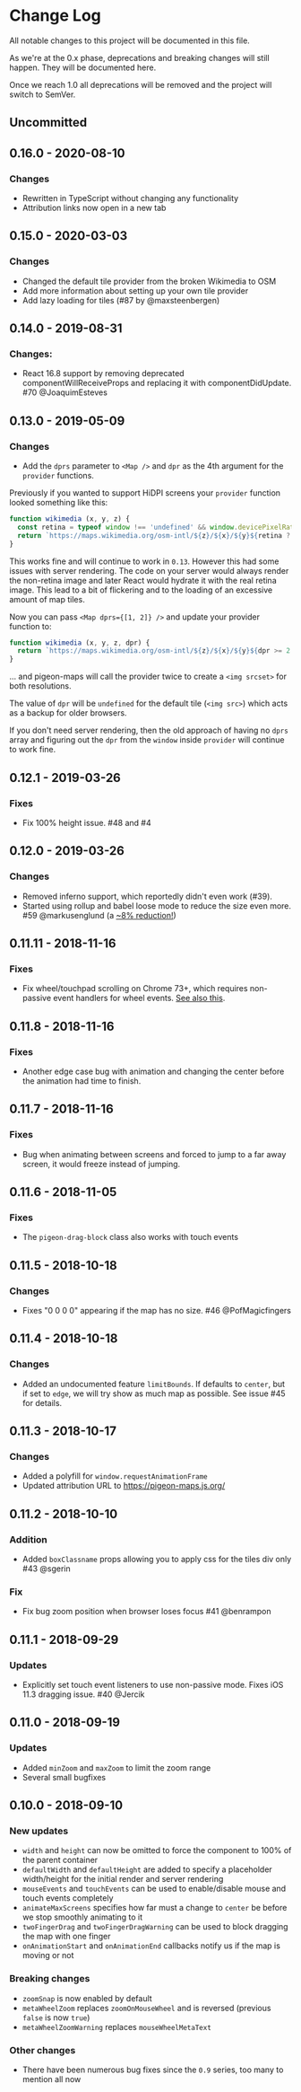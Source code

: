 # Change Log
All notable changes to this project will be documented in this file.

As we're at the 0.x phase, deprecations and breaking changes will still happen. They will be documented here.

Once we reach 1.0 all deprecations will be removed and the project will switch to SemVer.

## Uncommitted

## 0.16.0 - 2020-08-10
### Changes
- Rewritten in TypeScript without changing any functionality
- Attribution links now open in a new tab

## 0.15.0 - 2020-03-03
### Changes
- Changed the default tile provider from the broken Wikimedia to OSM
- Add more information about setting up your own tile provider
- Add lazy loading for tiles (#87 by @maxsteenbergen)

## 0.14.0 - 2019-08-31
### Changes:
- React 16.8 support by removing deprecated componentWillReceiveProps and replacing it with componentDidUpdate. #70 @JoaquimEsteves

## 0.13.0 - 2019-05-09
### Changes
- Add the `dprs` parameter to `<Map />` and `dpr` as the 4th argument for the `provider` functions.

Previously if you wanted to support HiDPI screens your `provider` function looked something like this:

```js
function wikimedia (x, y, z) {
  const retina = typeof window !== 'undefined' && window.devicePixelRatio >= 2
  return `https://maps.wikimedia.org/osm-intl/${z}/${x}/${y}${retina ? '@2x' : ''}.png`
}
```

This works fine and will continue to work in `0.13`. However this had some issues with server rendering. The code on your server would always render the non-retina image and later React would hydrate it with the real retina image. This lead to a bit of flickering and to the loading of an excessive amount of map tiles.

Now you can pass `<Map dprs={[1, 2]} />` and update your provider function to:

```js
function wikimedia (x, y, z, dpr) {
  return `https://maps.wikimedia.org/osm-intl/${z}/${x}/${y}${dpr >= 2 ? '@2x' : ''}.png`
}
```

... and pigeon-maps will call the provider twice to create a `<img srcset>` for both resolutions.

The value of `dpr` will be `undefined` for the default tile (`<img src>`) which acts as a backup for older browsers.

If you don't need server rendering, then the old approach of having no `dprs` array and figuring out the `dpr` from the `window` inside `provider` will continue to work fine.

## 0.12.1 - 2019-03-26
### Fixes
- Fix 100% height issue. #48 and #4

## 0.12.0 - 2019-03-26
### Changes
- Removed inferno support, which reportedly didn't even work (#39).
- Started using rollup and babel loose mode to reduce the size even more. #59 @markusenglund (a [~8% reduction!](https://bundlephobia.com/result?p=pigeon-maps@0.12.0))

## 0.11.11 - 2018-11-16
### Fixes
- Fix wheel/touchpad scrolling on Chrome 73+, which requires non-passive event handlers for wheel events. [See also this](https://github.com/facebook/react/issues/14856).

## 0.11.8 - 2018-11-16
### Fixes
- Another edge case bug with animation and changing the center before the animation had time to finish.

## 0.11.7 - 2018-11-16
### Fixes
- Bug when animating between screens and forced to jump to a far away screen, it would freeze instead of jumping.

## 0.11.6 - 2018-11-05
### Fixes
- The `pigeon-drag-block` class also works with touch events

## 0.11.5 - 2018-10-18
### Changes
- Fixes "0 0 0 0" appearing if the map has no size. #46 @PofMagicfingers

## 0.11.4 - 2018-10-18
### Changes
- Added an undocumented feature `limitBounds`. If defaults to `center`, but if set to `edge`, we will try show as much map as possible. See issue #45 for details.

## 0.11.3 - 2018-10-17
### Changes
- Added a polyfill for `window.requestAnimationFrame`
- Updated attribution URL to https://pigeon-maps.js.org/

## 0.11.2 - 2018-10-10
### Addition
- Added `boxClassname` props allowing you to apply css for the tiles div only #43 @sgerin

### Fix
- Fix bug zoom position when browser loses focus #41 @benrampon

## 0.11.1 - 2018-09-29
### Updates
- Explicitly set touch event listeners to use non-passive mode. Fixes iOS 11.3 dragging issue. #40 @Jercik

## 0.11.0 - 2018-09-19
### Updates
- Added `minZoom` and `maxZoom` to limit the zoom range
- Several small bugfixes

## 0.10.0 - 2018-09-10
### New updates
- `width` and `height` can now be omitted to force the component to 100% of the parent container
- `defaultWidth` and `defaultHeight` are added to specify a placeholder width/height for the initial render and server rendering
- `mouseEvents` and `touchEvents` can be used to enable/disable mouse and touch events completely
- `animateMaxScreens` specifies how far must a change to `center` be before we stop smoothly animating to it
- `twoFingerDrag` and `twoFingerDragWarning` can be used to block dragging the map with one finger
- `onAnimationStart` and `onAnimationEnd` callbacks notify us if the map is moving or not

### Breaking changes
- `zoomSnap` is now enabled by default
- `metaWheelZoom` replaces `zoomOnMouseWheel` and is reversed (previous `false` is now `true`)
- `metaWheelZoomWarning` replaces `mouseWheelMetaText`

### Other changes
- There have been numerous bug fixes since the `0.9` series, too many to mention all now
